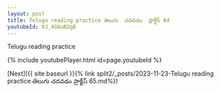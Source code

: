 ```yaml
---
layout: post
title: Telugu reading practice తెలుగు  చదవడం  ప్రాక్టీస్ 64
youtubeId: 0J_4GXuB2g8
---
```

 
 
Telugu reading practice
 
 
 
 
 


{% include youtubePlayer.html id=page.youtubeId %}
 
[Next]({{ site.baseurl }}{% link  split2/_posts/2023-11-23-Telugu reading practice తెలుగు  చదవడం  ప్రాక్టీస్ 65.md%})
 
